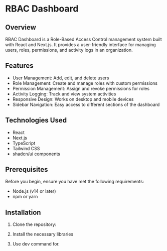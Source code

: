 # RBAC Dashboard

## Overview

RBAC Dashboard is a Role-Based Access Control management system built with React and Next.js. It provides a user-friendly interface for managing users, roles, permissions, and activity logs in an organization.

## Features

- User Management: Add, edit, and delete users
- Role Management: Create and manage roles with custom permissions
- Permission Management: Assign and revoke permissions for roles
- Activity Logging: Track and view system activities
- Responsive Design: Works on desktop and mobile devices
- Sidebar Navigation: Easy access to different sections of the dashboard

## Technologies Used

- React
- Next.js
- TypeScript
- Tailwind CSS
- shadcn/ui components

## Prerequisites

Before you begin, ensure you have met the following requirements:

- Node.js (v14 or later)
- npm or yarn

## Installation

1. Clone the repository:

2. Install the necessary libraries 

3. Use dev command for.
